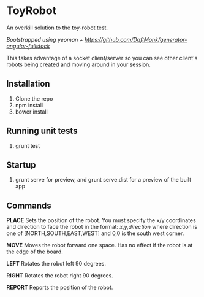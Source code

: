 # ToyRobot
An overkill solution to the toy-robot test.

_Bootstrapped using yeoman + https://github.com/DaftMonk/generator-angular-fullstack_

This takes advantage of a socket client/server so you can see other client's robots being created and moving around in your session.

Installation
------------
1. Clone the repo
2. npm install
3. bower install

Running unit tests
------------------
1. grunt test

Startup
-------
1. grunt serve for preview, and grunt serve:dist for a preview of the built app

Commands
--------
**PLACE**
Sets the position of the robot. You must specify the x/y coordinates and direction to face the robot in the format: _x,y,direction_ where direction is one of [NORTH,SOUTH,EAST,WEST] and 0,0 is the south west corner.

**MOVE**
Moves the robot forward one space. Has no effect if the robot is at the edge of the board.

**LEFT**
Rotates the robot left 90 degrees.

**RIGHT**
Rotates the robot right 90 degrees.

**REPORT**
Reports the position of the robot.
